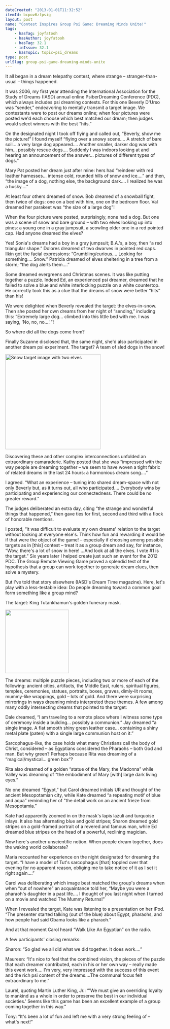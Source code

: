 ```yaml
---
dateCreated: "2013-01-01T11:32:52"
itemId: bcpov6zfpsig
layout: post
name: "Contest Inspires Group Psi Game: Dreaming Minds Unite!"
tags:
    - hasTag: joyfatooh
    - hasAuthor: joyfatooh
    - hasTag: 32.1
    - inIssue: 32.1
    - hasTopic: topic~psi_dreams
type: post
urlSlug: group-psi-game-dreaming-minds-unite
---
```


It all began in a dream telepathy contest, where strange – stranger-than-usual – things happened.

It was 2006, my first year attending the International Association for the Study of Dreams (IASD) annual online PsiberDreaming Conference (PDC), which always includes psi dreaming contests. For this one Beverly D'Urso was “sender,” endeavoring to mentally transmit a target image. We contestants were to post our dreams online; when four pictures were posted we'd each choose which best matched our dream; then judges would select winners with the best “hits.”

On the designated night I took off flying and called out, “Beverly, show me the picture!” I found myself “flying over a snowy scene.... A stretch of bare soil... a very large dog appeared.... Another smaller, darker dog was with him... possibly rescue dogs.... Suddenly I was indoors looking at and hearing an announcement of the answer... pictures of different types of dogs.”

Mary Pat posted her dream just after mine: hers had “reindeer with red leather harnesses... intense cold, rounded hills of snow and ice....” and then, “the image of a dog, nothing else, the background dark.... I realized he was a husky....”

At least four others dreamed of snow. Bob dreamed of a snowball fight, then twice of dogs: one on a bed with him, one on the bedroom floor. Val dreamed her parakeet was “the size of a large dog”!

When the four picture were posted, surprisingly, none had a dog. But one was a scene of snow and bare ground – with two elves looking up into pines: a young one in a gray jumpsuit, a scowling older one in a red pointed cap. Had anyone dreamed the elves?

Yes! Sonia's dreams had a boy in a gray jumpsuit; B.A.'s, a boy, then “a red triangular shape.” Dolores dreamed of two dwarves in pointed red caps. Ilkin got the facial expressions: “Grumbling/curious.... Looking for something.... Snow.” Patricia dreamed of elves sheltering in a tree from a storm; “the dog alerts them....”

Some dreamed evergreens and Christmas scenes. It was like putting together a puzzle. Indeed Ed, an experienced psi dreamer, dreamed that he failed to solve a blue and white interlocking puzzle on a white countertop. He correctly took this as a clue that the dreams of snow were better “hits” than his!

We were delighted when Beverly revealed the target: the elves-in-snow. Then she posted her own dreams from her night of “sending,” including this: “Extremely large dog... climbed into this little bed with me. I was saying, 'No, no, no....'”!

So where did all the dogs come from?

Finally Suzanne disclosed that, the same night, she'd also participated in another dream psi experiment. The target? A team of sled dogs in the snow!

<img src="../images/post-bcpov6zfpsig-0.jpg" width="300px" height="auto" alt="Snow target image with two elves"></img>

Discovering these and other complex interconnections unfolded an extraordinary camaraderie. Kathy posted that she was “impressed with the way people are dreaming together – we seem to have woven a tight fabric of related dreams in the last 24 hours: a harmonious dream song....”

I agreed. “What an experience – tuning into shared dream-space with not only Beverly but, as it turns out, all who participated.... Everybody wins by participating and experiencing our connectedness. There could be no greater reward.”

The judges deliberated an extra day, citing “the strange and wonderful things that happened,” then gave ties for first, second and third with a flock of honorable mentions.

I posted, “It was difficult to evaluate my own dreams' relation to the target without looking at everyone else's. Think how fun and rewarding it would be if that were the object of the game! – especially if choosing among possible targets as in [this] contest – treat it as a group dream and say, for instance, “Wow, there's a lot of snow in here! …And look at all the elves. I vote #1 is the target.”
Six years later I helped create just such an event for the 2012 PDC. The Group Remote Viewing Game proved a splendid test of the hypothesis that a group can work together to generate dream clues, then solve a mystery.

But I've told that story elsewhere (IASD's Dream Time magazine). Here, let's play with a less-testable idea: Do people dreaming toward a common goal form something like a group mind?

The target: King Tutankhamun's golden funerary mask.

<img src="../images/post-bcpov6zfpsig-1.jpg" width="200px" height="auto"></img>

The dreams: multiple puzzle pieces, including two or more of each of the following: ancient cities, artifacts, the Middle East, rulers, spiritual figures, temples, ceremonies, statues, portraits, boxes, graves, dimly-lit rooms, mummy-like wrappings, gold – lots of gold. And there were surprising mirrorings in ways dreaming minds interpreted these themes. A few among many oddly intersecting dreams that pointed to the target:

Dale dreamed, “I am traveling to a remote place where I witness some type of ceremony inside a building... possibly a communion.” Jay dreamed “a single image. A flat smooth shiny green leather case... containing a shiny metal plate (paten) with a single large communion host on it.”

Sarcophagus-like, the case holds what many Christians call the body of Christ, considered – as Egyptians considered the Pharaohs – both God and man. But why green? Perhaps because Rita was dreaming of a “magical/mystical... green box”?

Rita also dreamed of a golden “statue of the Mary, the Madonna” while Valley was dreaming of “the embodiment of Mary [with] large dark living eyes.”

No one dreamed “Egypt,” but Carol dreamed initials UR and thought of the ancient Mesopotamian city, while Kate dreamed “a repeating motif of blue and aqua” reminding her of "the detail work on an ancient frieze from Mesopotamia.”

Kate had apparently zoomed in on the mask's lapis lazuli and turquoise inlays. It also has alternating blue and gold stripes; Sharon dreamed gold stripes on a gold-framed portrait of a revered and famous man, while Ed dreamed blue stripes on the head of a powerful, reclining magician.

Now here's another unscientific notion. When people dream together, does the waking world collaborate?

Maria recounted her experience on the night designated for dreaming the target. “I have a model of Tut's sarcophagus [that] toppled over that evening for no apparent reason, obliging me to take notice of it as I set it right again....”

Carol was deliberating which image best matched the group's dreams when when “out of nowhere” an acquaintance told her, “Maybe you were a pharaoh's daughter in a past life.... I thought of you last night when I turned on a movie and watched The Mummy Returns!”

When I revealed the target, Kate was listening to a presentation on her iPod. “The presenter started talking (out of the blue) about Egypt, pharaohs, and how people had said Obama looks like a pharaoh.”

And at that moment Carol heard “Walk Like An Egyptian” on the radio.

A few participants' closing remarks:

Sharon: “So glad we all did what we did together. It does work....”

Maureen: “It's nice to feel that the combined vision, the pieces of the puzzle that each dreamer contributed, each in his or her own way – really made this event work.... I'm very, very impressed with the success of this event and the rich psi content of the dreams....The communal focus felt extraordinary to me.”

Laurel, quoting Martin Luther King, Jr.: “'We must give an overriding loyalty to mankind as a whole in order to preserve the best in our individual societies.' Seems like this game has been an excellent example of a group coming together in this way.”

Tony: “It's been a lot of fun and left me with a very strong feeling of – what's next!”

